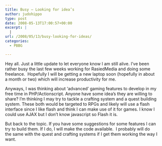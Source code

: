 ```yaml
---
title: Busy – Looking for idea’s
author: judohippo
type: post
date: 2008-05-13T17:00:57+00:00
excerpt: |
  |
url: /2008/05/13/busy-looking-for-ideas/
categories:
  - PBBG

---
```

Hey all. Just a little update to let everyone know I am still alive. I&#8217;ve been rather busy the last few weeks working for RasiedMedia and doing some freelance.  Hopefully I will be getting a new laptop soon (hopefully in about a month or two) which will increase productivity for me.

Anyways, I was thinking about &#8216;advanced&#8217; gaming features to develop in my free time in PHP/Actionscript. Anyone have some idea&#8217;s they are willing to share? I&#8217;m thinking I may try to tackle a crafting system and a quest building system. These both would be targeted to RPGs and likely will use a flash interface since I like flash and think I can make use of it for games. I know I could use AJAX but I don&#8217;t know javascript so Flash it is.

But back to the topic. If you have some suggestions for some features I can try to build them. If I do, I will make the code available.  I probably will do the same with the quest and crafting systems if I get them working the way I want.